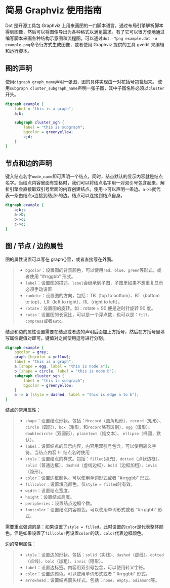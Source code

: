 # 简易 Graphviz 使用指南

Dot 是开源工具包 Graphviz 上用来画图的一门脚本语言。通过布局引擎解析脚本得到图像，然后可以将图像导出为各种格式以满足需求。有了它可以很方便地通过编写脚本来画各种结构示意图和流程图。可以通过`dot -Tpng example.dot -o example.png`命令行方式生成图像，或者使用 Graphviz 提供的工具 gvedit 来编辑和运行脚本。

## 图的声明

使用`digraph graph_name`声明一张图，图的具体实现由一对花括号包含起来。
使用`subgraph cluster_subgraph_name`声明一张子图，其中子图名称必须以`cluster`开头。

```dot
digraph example {
    label = "this is a graph";
    a;b;

    subgraph cluster_sgh {
        label = "this is subgraph";
        bgcolor = greenyellow;
        c;d;
    }
}
```

## 节点和边的声明

键入结点名字`node_name`即可声明一个结点，同时，结点默认的显示内容就是结点名字。当结点内容里面有空格时，我们可以将结点名字用一对双引号包含起来，解析引擎会直接取双引号里面的内容创建结点。使用`->`可以声明一条边。`a->b`就代表一条由结点`a`连接到结点`b`的边。结点可以连接到结点自身。

```dot
digraph example {
    a;b;c
    a->b;
    b->c;
    c->c;
}
```

## 图 / 节点 / 边的属性

图的属性设置可以写在 graph{}里，或者直接写在外面。

>- `bgcolor`：设置图的背景颜色，可以使用`red`、`blue`、`green`等形式，或者使用 "#rrggbb" 形式。
>- `label`：设置图的描述。`label`会继承到子图，子图里如果不想重复显示必须手动设置
>- `rankdir`：设置图的方向，包括：TB（top to bottom）、BT（bottom to top）、LR（left to right）、RL（right to left）。
>- `rotate`：设置图的旋转。如：rotate = 90 便是逆时针旋转 90 度。
>- `ratio`：设置图的长宽比，可以是一个浮点数，也可以是：`fill`、`compress`或者`auto`。

结点和边的属性设置需要在结点或者边的声明后面加上方括号，然后在方括号里填写属性键值对即可。键值对之间使用逗号进行分割。

```dot
digraph example {
    bgcolor = grey;
    graph [bgcolor = yellow];
    label = "this is a graph";
    a [shape = egg, label = "this is node a"];
    b [shape = circle, label = "this is node b"];
    subgraph cluster_sgh {
        label = "this is subgraph";
        bgcolor = greenyellow;
    }
    a -> b [style = dashed, label = "this is edge a to b"];
}
```

结点的常用属性：

>- `shape`：设置结点形状。包括：`Mrecord`（圆角矩形）、`record`（矩形）、`circle`（圆形）、`box`（矩形，和`record`略有区别）、`egg`（蛋形）、`doublecircle`（双圆形）、`plaintext`（纯文本）、 `ellipse`（椭圆，默认）。
>- `label`：设置结点的显示内容，内容用双引号包含，可以使用转义字符。当结点内容 != 结点名时使用
>- `style`：设置结点的样式。包括：`filled`(填充)、`dotted`（点状边框）、`solid`（普通边框）、`dashed`（虚线边框）、`bold`（边框加粗）、`invis`（隐形）。
>- `color`：设置边框颜色。可以使用单词形式或者 "#rrggbb" 形式。
>- `fillcolor`：设置填充颜色，仅`style = filled`时有效。
>- `width`：设置结点宽度。
>- `height`：设置结点高度。
>- `peripheries`：设置结点边框个数。
>- `fontcolor`：设置结点内容颜色。可以使用单词形式或者 "#rrggbb" 形式。

需要重点强调的是：如果设置了`style = filled`，此时设置的`color`是代表整体颜色。但是如果设置了`fillcolor`再设置`color`的话，`color`代表边框颜色。

边的常用属性：

>- `style`：设置边的形状。包括：`solid`（实线）、`dashed`（虚线）、`dotted`（点线）、`bold`（加粗）、`invis`（隐形）。
>- `label`：设置边标签。内容用双引号包含，可以使用转义字符。
>- `color`：设置边颜色。可以使用单词形式或者 " #rrggbb" 形式。
>- `arrowhead`：设置结点箭头样式。包括：`none`、`empty`、`odiamond`等。
